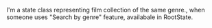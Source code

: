 I'm a state class representing film collection of the same genre., when someone uses "Search by genre" feature, availabale in RootState.